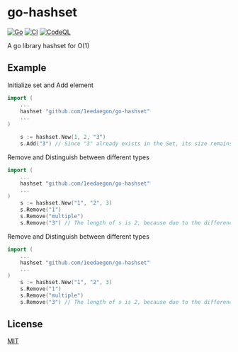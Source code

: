 # go-hashset

[![Go](https://pkg.go.dev/badge/github.com/1eedaegon/go-hashset.svg)](https://pkg.go.dev/github.com/1eedaegon/go-hashset)
[![CI](https://github.com/1eedaegon/go-hashset/actions/workflows/go.yml/badge.svg)](https://github.com/1eedaegon/go-hashset/actions/workflows/go.yml)
[![CodeQL](https://github.com/1eedaegon/go-hashset/actions/workflows/codeql.yml/badge.svg?branch=main)](https://github.com/1eedaegon/go-hashset/actions/workflows/codeql.yml)

A go library hashset for O(1)

## Example

Initialize set and Add element

```go
import (
	...
	hashset "github.com/1eedaegon/go-hashset"
	...
)

	s := hashset.New(1, 2, "3")
	s.Add("3") // Since "3" already exists in the Set, its size remains 3.
```

Remove and Distinguish between different types

```go
import (
	...
	hashset "github.com/1eedaegon/go-hashset"
	...
)
    s := hashset.New("1", "2", 3)
	s.Remove("1")
	s.Remove("multiple")
	s.Remove("3") // The length of s is 2, because due to the difference in types.
```

Remove and Distinguish between different types

```go
import (
	...
	hashset "github.com/1eedaegon/go-hashset"
	...
)
    s := hashset.New("1", "2", 3)
	s.Remove("1")
	s.Remove("multiple")
	s.Remove("3") // The length of s is 2, because due to the difference in types.
```

## License

[MIT](LICENSE)
